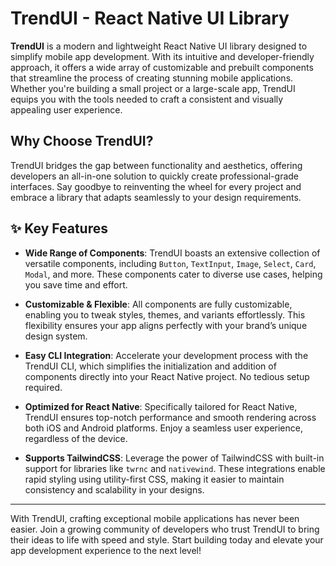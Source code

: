 # TrendUI - React Native UI Library

**TrendUI** is a modern and lightweight React Native UI library designed to simplify mobile app development. With its intuitive and developer-friendly approach, it offers a wide array of customizable and prebuilt components that streamline the process of creating stunning mobile applications. Whether you're building a small project or a large-scale app, TrendUI equips you with the tools needed to craft a consistent and visually appealing user experience.

## Why Choose TrendUI?
TrendUI bridges the gap between functionality and aesthetics, offering developers an all-in-one solution to quickly create professional-grade interfaces. Say goodbye to reinventing the wheel for every project and embrace a library that adapts seamlessly to your design requirements.

## ✨ Key Features

- **Wide Range of Components**: TrendUI boasts an extensive collection of versatile components, including `Button`, `TextInput`, `Image`, `Select`, `Card`, `Modal`, and more. These components cater to diverse use cases, helping you save time and effort.

- **Customizable & Flexible**: All components are fully customizable, enabling you to tweak styles, themes, and variants effortlessly. This flexibility ensures your app aligns perfectly with your brand’s unique design system.

- **Easy CLI Integration**: Accelerate your development process with the TrendUI CLI, which simplifies the initialization and addition of components directly into your React Native project. No tedious setup required.

- **Optimized for React Native**: Specifically tailored for React Native, TrendUI ensures top-notch performance and smooth rendering across both iOS and Android platforms. Enjoy a seamless user experience, regardless of the device.

- **Supports TailwindCSS**: Leverage the power of TailwindCSS with built-in support for libraries like `twrnc` and `nativewind`. These integrations enable rapid styling using utility-first CSS, making it easier to maintain consistency and scalability in your designs.

---

With TrendUI, crafting exceptional mobile applications has never been easier. Join a growing community of developers who trust TrendUI to bring their ideas to life with speed and style. Start building today and elevate your app development experience to the next level!

